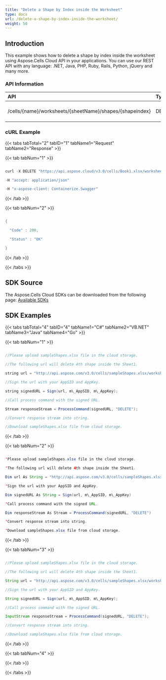 ```yaml
---
title: "Delete a Shape by Index inside the Worksheet"
type: docs
url: /delete-a-shape-by-index-inside-the-worksheet/
weight: 50
---
```


## **Introduction**
This example shows how to delete a shape by index inside the worksheet using Aspose.Cells Cloud API in your applications. You can use our REST API with any language: .NET, Java, PHP, Ruby, Rails, Python, jQuery and many more.
### **API Information**

|**API**|**Type**|**Description**|**Resource Link**|
| :- | :- | :- | :- |
|/cells/{name}/worksheets/{sheetName}/shapes/{shapeindex}|DELETE|Delete a shape in worksheet|[DeleteWorksheetShape](https://apireference.aspose.cloud/cells/#/Shapes/DeleteWorksheetShape)|
### **cURL Example**
{{< tabs tabTotal="2" tabID="1" tabName1="Request" tabName2="Response" >}}

{{< tab tabNum="1" >}}

```java

curl -X DELETE "https://api.aspose.cloud/v3.0/cells/Book1.xlsx/worksheets/Sheet1/shapes/1" 

-H "accept: application/json" 

-H "x-aspose-client: Containerize.Swagger"

```

{{< /tab >}}

{{< tab tabNum="2" >}}

```java

{

  "Code" : 200,

  "Status" : "OK"

}

```

{{< /tab >}}

{{< /tabs >}}
## **SDK Source**
The Aspose.Cells Cloud SDKs can be downloaded from the following page: [Available SDKs](/available-sdks/)
## **SDK Examples**
{{< tabs tabTotal="4" tabID="4" tabName1="C#" tabName2="VB.NET" tabName3="Java" tabName4="Go" >}}

{{< tab tabNum="1" >}}

```java

//Please upload sampleShapes.xlsx file in the cloud storage.

//The following url will delete 4th shape inside the Sheet1.

string url = "http://api.aspose.com/v3.0/cells/sampleShapes.xlsx/worksheets/Sheet1/shapes/3";

//Sign the url with your AppSID and AppKey.

string signedURL = Sign(url, m\_AppSID, m\_AppKey);

//Call process command with the signed URL.

Stream responseStream = ProcessCommand(signedURL, "DELETE");

//Convert response stream into string.

//Download sampleShapes.xlsx file from cloud storage.

```

{{< /tab >}}

{{< tab tabNum="2" >}}

```java

'Please upload sampleShapes.xlsx file in the cloud storage.

'The following url will delete 4th shape inside the Sheet1.

Dim url As String = "http://api.aspose.com/v3.0/cells/sampleShapes.xlsx/worksheets/Sheet1/shapes/3"

'Sign the url with your AppSID and AppKey.

Dim signedURL As String = Sign(url, m\_AppSID, m\_AppKey)

'Call process command with the signed URL.

Dim responseStream As Stream = ProcessCommand(signedURL, "DELETE")

'Convert response stream into string.

'Download sampleShapes.xlsx file from cloud storage.

```

{{< /tab >}}

{{< tab tabNum="3" >}}

```java

//Please upload sampleShapes.xlsx file in the cloud storage.

//The following url will delete 4th shape inside the Sheet1.

String url = "http://api.aspose.com/v3.0/cells/sampleShapes.xlsx/worksheets/Sheet1/shapes/3";

//Sign the url with your AppSID and AppKey.

String signedURL = Sign(url, m\_AppSID, m\_AppKey);

//Call process command with the signed URL.

InputStream responseStream = ProcessCommand(signedURL, "DELETE");

//Convert response stream into string.

//Download sampleShapes.xlsx file from cloud storage.

```

{{< /tab >}}

{{< tab tabNum="4" >}}

{{< /tab >}}

{{< /tabs >}}

